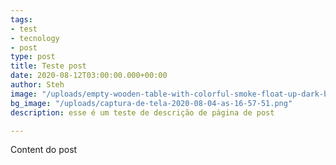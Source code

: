```yaml
---
tags:
- test
- tecnology
- post
type: post
title: Teste post
date: 2020-08-12T03:00:00.000+00:00
author: Steh
image: "/uploads/empty-wooden-table-with-colorful-smoke-float-up-dark-background_68495-150.jpg"
bg_image: "/uploads/captura-de-tela-2020-08-04-as-16-57-51.png"
description: esse é um teste de descrição de página de post

---
```

Content do post